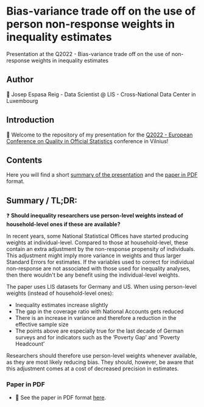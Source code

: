 # Bias-variance trade off on the use of person non-response weights in inequality estimates
Presentation at the Q2022 - Bias-variance trade off on the use of non-response weights in inequality estimates

## Author
:man: Josep Espasa Reig - Data Scientist @ LIS - Cross-National Data  Center in Luxembourg

## Introduction
:wave: Welcome to the repository of my presentation for the [Q2022 - European Conference on Quality in Official Statistics](https://q2022.stat.gov.lt/lt/) conference in Vilnius!

## Contents
Here you will find a short [summary of the presentation](#summary--tldr) and the [paper in PDF](https://github.com/JosepER/Q2022_use_nonresponse_weights/blob/main/presentation/person_nonresponse_inequality.pdf) format.

## Summary / TL;DR:
:question: **Should inequality researchers use person-level weights instead of household-level ones if these are available?**

In recent years, some National Statistical Offices have started producing weights at individual-level. Compared to those at household-level, these contain an extra 
adjustment by the non-response propensity of individuals. This adjustment might imply more variance in weights and thus larger Standard Errors for estimates. If the variables used to correct for individual non-response are not associated with those used for inequality analyses, then there wouldn't be any benefit using the individual-level weights.

The paper uses LIS datasets for Germany and US. When using person-level weights (instead of household-level ones):
* Inequality estimates increase slightly
* The gap in the coverage ratio with National Accounts gets reduced
* There is an increase in variance and therefore a reduction in the effective sample size
* The points above are especially true for the last decade of German surveys and for indicators such as the ‘Poverty Gap’ and ‘Poverty Headcount’ 

Researchers should therefore use person-level weights whenever available, as they are most likely reducing bias. They should, however, be aware that this adjustment comes at a cost of decreased precision in estimates.

### Paper in PDF
* :memo: See the paper in PDF format [here](https://github.com/JosepER/Q2022_use_nonresponse_weights/blob/main/presentation/person_nonresponse_inequality.pdf).
